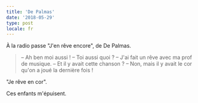 ```yaml
---
title: 'De Palmas'
date: '2018-05-29'
type: post
locale: fr
---
```


À la radio passe "J'en rêve encore", de De Palmas.

> – Ah ben moi aussi !
> – Toi aussi quoi ?
> – J'ai fait un rêve avec ma prof de musique.
> – Et il y avait cette chanson ?
> – Non, mais il y avait le cor qu'on a joué la dernière fois !

"Je rêve en cor".

Ces enfants m'épuisent.